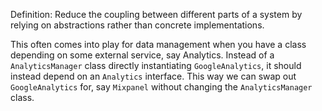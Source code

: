 Definition: Reduce the coupling between different parts of a system by relying on abstractions rather than concrete implementations.

This often comes into play for data management when you have a class depending on some external service, say Analytics. Instead of a `AnalyticsManager` class directly instantiating `GoogleAnalytics`, it should instead depend on an `Analytics` interface. This way we can swap out `GoogleAnalytics` for, say `Mixpanel` without changing the `AnalyticsManager` class.
